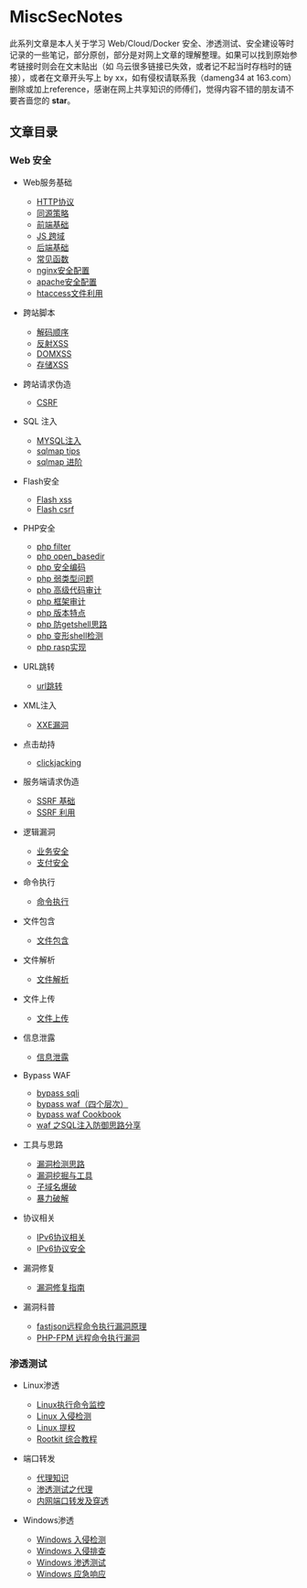 # MiscSecNotes
此系列文章是本人关于学习 Web/Cloud/Docker 安全、渗透测试、安全建设等时记录的一些笔记，部分原创，部分是对网上文章的理解整理。如果可以找到原始参考链接时则会在文末贴出（如 乌云很多链接已失效，或者记不起当时存档时的链接），或者在文章开头写上 by xx，如有侵权请联系我（dameng34 at 163.com）删除或加上reference，感谢在网上共享知识的师傅们，觉得内容不错的朋友请不要吝啬您的 **star**。 

## 文章目录

### Web 安全
* Web服务基础
    * [HTTP协议](Web服务基础/HTTP协议.md)
    * [同源策略](Web服务基础/同源策略.md)
    * [前端基础](Web服务基础/前端基础.md)
    * [JS 跨域](Web服务基础/JS跨域.md)
	* [后端基础](Web服务基础/后端基础.md)
	* [常见函数](Web服务基础/常见函数.md)
	* [nginx安全配置](Web服务基础/nginx安全配置.md)
	* [apache安全配置](Web服务基础/apache安全配置.md)
	* [htaccess文件利用](Web服务基础/htaccess文件利用.md)

* 跨站脚本
	* [解码顺序](跨站脚本/解码顺序.md)
	* [反射XSS](跨站脚本/反射XSS.md)
	* [DOMXSS](跨站脚本/DOMXSS.md)
	* [存储XSS](跨站脚本/存储XSS.md)
	
* 跨站请求伪造
	* [CSRF](跨站请求伪造/CSRF.md)

* SQL 注入
	* [MYSQL注入](SQL%20注入/MYSQL注入.md)
	* [sqlmap tips](SQL%20注入/sqlmap%20tips.md)
	* [sqlmap 进阶](SQL%20注入/sqlmap%20进阶.md)

* Flash安全
	* [Flash xss](Flash安全/Flash%20XSS.md)
	* [Flash csrf](Flash安全/Flash%20CSRF.md)

* PHP安全
	* [php filter](PHP安全/php%20filter.md)
	* [php open_basedir](PHP安全/php%20open_basedir.md)
	* [php 安全编码](PHP安全/php%20安全编码.md)
	* [php 弱类型问题](PHP安全/php%20弱类型问题.md)
	* [php 高级代码审计](PHP安全/php%20高级代码审计.md)
	* [php 框架审计](PHP安全/php%20框架审计.md)
	* [php 版本特点](PHP安全/php%20版本特点.md)
	* [php 防getshell思路](PHP安全/php%20防getshell思路.md)
	* [php 变形shell检测](PHP安全/php%20变形shell检测.md)
	* [php rasp实现](PHP安全/php%20rasp%20实现.md)  
	
* URL跳转
	* [url跳转](URL跳转/url跳转.md)

* XML注入
	* [XXE漏洞](XML注入/XXE漏洞.md)

* 点击劫持
	* [clickjacking](点击劫持/clickjacking.md)

* 服务端请求伪造
	* [SSRF 基础](服务端请求伪造/SSRF%20基础.md)
	* [SSRF 利用](服务端请求伪造/SSRF%20利用.md)

* 逻辑漏洞
	* [业务安全](逻辑漏洞/业务安全.md)
	* [支付安全](逻辑漏洞/支付安全.md)


* 命令执行
	* [命令执行](命令执行/命令执行.md)
* 文件包含
	* [文件包含](文件包含/文件包含.md)
* 文件解析
	* [文件解析](文件解析/文件解析.md)
* 文件上传
	* [文件上传](文件上传/文件上传.md)
* 信息泄露
	* [信息泄露](信息泄露/信息泄露.md)
* Bypass WAF
  * [bypass sqli](Bypass%20WAF/bypass%20sqli.md)
  * [bypass waf（四个层次）](Bypass%20WAF/bypass%20waf（四个层次）.md)
  * [bypass waf Cookbook](Bypass%20WAF/bypass%20waf%20Cookbook.md)
  * [waf 之SQL注入防御思路分享](Bypass%20WAF/waf%20之SQL注入防御思路分享.md)
* 工具与思路
	* [漏洞检测思路](工具与思路/漏洞检测思路.md)
	* [漏洞挖掘与工具](工具与思路/漏洞挖掘与工具.md)
	* [子域名爆破](工具与思路/子域名爆破.md)  
	* [暴力破解](工具与思路/暴力破解.md)   
* 协议相关
	* [IPv6协议相关](协议相关/IPv6协议相关.md)   
	* [IPv6协议安全](协议相关/IPv6协议安全.md)  
* 漏洞修复
  * [漏洞修复指南](漏洞修复/漏洞修复指南.md)

* 漏洞科普

  * [fastjson远程命令执行漏洞原理](漏洞科普/fastjson远程命令执行漏洞原理.md)
  * [PHP-FPM 远程命令执行漏洞](漏洞科普/PHP-FPM%20远程命令执行漏洞.md)
### 渗透测试
* Linux渗透
	* [Linux执行命令监控](Linux渗透/Linux执行命令监控.md)  
	* [Linux 入侵检测](Linux渗透/Linux%20入侵检测.md)
	* [Linux 提权](Linux渗透/Linux%20提权.md)
	* [Rootkit 综合教程](Linux渗透/Rootkit%20综合教程.md)

* 端口转发
	* [代理知识](端口转发/代理知识.md)  
	* [渗透测试之代理](端口转发/渗透测试之代理.md)
	* [内网端口转发及穿透](端口转发/内网端口转发及穿透.md)  

* Windows渗透
	* [Windows 入侵检测](Windows渗透/Windows%20入侵检测.md)
	* [Windows 入侵排查](Windows渗透/Windows%20入侵排查.md)
	* [Windows 渗透测试](Windows渗透/Windows%20渗透测试.md)  
	* [Windows 应急响应](Windows渗透/Windows%20应急响应.md)  

